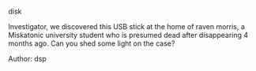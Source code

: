 disk

Investigator, we discovered this USB stick at the home of raven morris, a Miskatonic university student who is presumed dead after disappearing 4 months ago. Can you shed some light on the case?

Author: dsp

